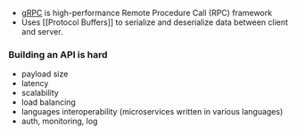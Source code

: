 * [gRPC](https://grpc.io/) is high-performance Remote Procedure Call (RPC) framework
* Uses [[Protocol Buffers]] to serialize and deserialize data between client and server.
### Building an API is hard
* payload size
* latency
* scalability
* load balancing
* languages interoperability (microservices written in various languages)
* auth, monitoring, log